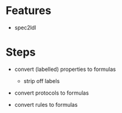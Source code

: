 # Features
- spec2ldl

# Steps
- convert (labelled) properties to formulas
  - strip off labels

- convert protocols to formulas

- convert rules to formulas

